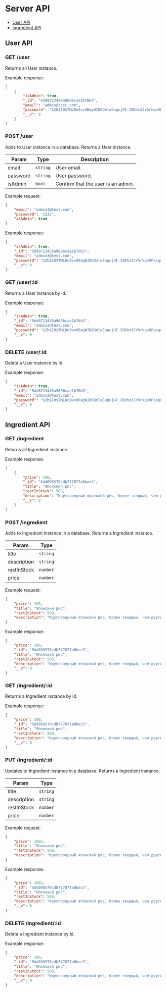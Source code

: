 # Server API
* [User API](#user-api)
* [Ingredient API](#ingredient-api)

## User API
### GET /user
Returns all User instance.

Example response:
```json
[
    {
        "isAdmin": true,
        "_id": "5dd0713430a9086cae1b76b4",
        "email": "admin@test.com",
        "password": "$2b$10$TMLDo9vvdBagWID6QmlwEuqujGF.I0Bhx3JYhrkqvUPpsquNU2a46",
        "__v": 0
    }
]
```

### POST /user
Adds to User instance in a database.
Returns a User instance.

|Param|Type|Description|
|--|--|--|
|email|`string`|User email.|
|password|`string`|User password.|
|isAdmin|`bool`|Сonfirm that the user is an admin.|

Example request:
```json
{
    "email": "admin3@test.com",
    "password": "2222",
    "isAdmin": true
}
```
Example response:
```json
{
    "isAdmin": true,
    "_id": "5dd0713430a9086cae1b76b3",
    "email": "admin3@test.com",
    "password": "$2b$10$TMLDo9vvdBagWID6QmlwEuqujGF.I0Bhx3JYhrkqvUPpsquNU2a46",
    "__v": 0
}
```

### GET /user/:id
Returns a User instance by id.

Example response:
```json
{
    "isAdmin": true,
    "_id": "5dd0713430a9086cae1b76b3",
    "email": "admin3@test.com",
    "password": "$2b$10$TMLDo9vvdBagWID6QmlwEuqujGF.I0Bhx3JYhrkqvUPpsquNU2a46",
    "__v": 0
}
```

### DELETE /user/:id
Delete a User instance by id.

Example response:
```json
{
    "isAdmin": true,
    "_id": "5dd0713430a9086cae1b76b3",
    "email": "admin3@test.com",
    "password": "$2b$10$TMLDo9vvdBagWID6QmlwEuqujGF.I0Bhx3JYhrkqvUPpsquNU2a46",
    "__v": 0
}
```
## Ingredient API
### GET /ingredient
Returns all Ingredient instance.

Example response:
```json
[
    {
        "price": 100,
        "_id": "5dd098570cdb777077a0bec3",
        "title": "Японский рис",
        "restInStock": 500,
        "description": "Круглозерный японский рис, более твердый, чем другие круглозерные сорта.",
        "__v": 0
    }
]
```

### POST /ingredient
Adds to Ingredient instance in a database.
Returns a Ingredient instance.

|Param|Type|
|--|--|
|title|`string`|
|description|`string`|
|restInStock|`number`|
|price|`number`|

Example request:
```json
{
    "price": 100,
    "title": "Японский рис",
    "restInStock": 500,
    "description": "Круглозерный японский рис, более твердый, чем другие круглозерные сорта."
}
```
Example response:
```json
{
    "price": 100,
    "_id": "5dd098570cdb777077a0bec3",
    "title": "Японский рис",
    "restInStock": 500,
    "description": "Круглозерный японский рис, более твердый, чем другие круглозерные сорта.",
    "__v": 0
}
```

### GET /ingredient/:id
Returns a Ingredient instance by id.

Example response:
```json
{
    "price": 100,
    "_id": "5dd098570cdb777077a0bec3",
    "title": "Японский рис",
    "restInStock": 500,
    "description": "Круглозерный японский рис, более твердый, чем другие круглозерные сорта.",
    "__v": 0
}
```
### PUT /ingredient/:id
Updates to Ingredient instance in a database.
Returns a Ingredient instance.

|Param|Type|
|--|--|
|title|`string`|
|description|`string`|
|restInStock|`number`|
|price|`number`|

Example request:
```json
{
    "price": 1002,
    "title": "Японский рис",
    "restInStock": 500,
    "description": "Круглозерный японский рис, более твердый, чем другие круглозерные сорта."
}
```
Example response:
```json
{
    "price": 1002,
    "_id": "5dd098570cdb777077a0bec3",
    "title": "Японский рис",
    "restInStock": 500,
    "description": "Круглозерный японский рис, более твердый, чем другие круглозерные сорта.",
    "__v": 0
}
```
### DELETE /ingredient/:id
Delete a Ingredient instance by id.

Example response:
```json
{
    "price": 100,
    "_id": "5dd098570cdb777077a0bec3",
    "title": "Японский рис",
    "restInStock": 500,
    "description": "Круглозерный японский рис, более твердый, чем другие круглозерные сорта.",
    "__v": 0
}
```
